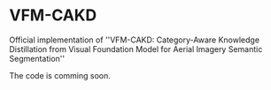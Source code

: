 # VFM-CAKD
Official implementation of ''VFM-CAKD: Category-Aware Knowledge Distillation from Visual Foundation Model for Aerial Imagery Semantic Segmentation''

The code is comming soon.
